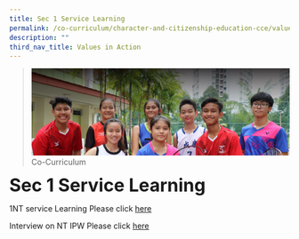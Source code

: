 ```yaml
---
title: Sec 1 Service Learning
permalink: /co-curriculum/character-and-citizenship-education-cce/values-in-action/sec-1-service-learning
description: ""
third_nav_title: Values in Action
---
```

>![](/images/About%20us.jpg)
>Co-Curriculum

**<font size=6>Sec 1 Service Learning</font>**<br>

1NT service Learning       	Please click [here](/files/WEbsite_Writeup%20NT%20service%20learning%20(1).pdf)

Interview on NT IPW	        Please click [here](/files/WEbsite_Writeup%20NT%20service%20learning%20(1).pdf)
